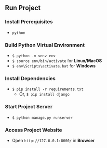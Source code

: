 ## Run Project
### Install Prerequisites
- `python`

### Build Python Virtual Environment
- `$ python -m venv env`
- `$ source env/bin/activate` for **Linux/MacOS**
- `$ env\Scripts\activate.bat` for **Windows**

### Install Dependencies
- `$ pip install -r requirements.txt`
    - Or, `$ pip install django`

### Start Project Server
- `$ python manage.py runserver`
### Access Project Website
- Open `http://127.0.0.1:8000/` in **Browser**